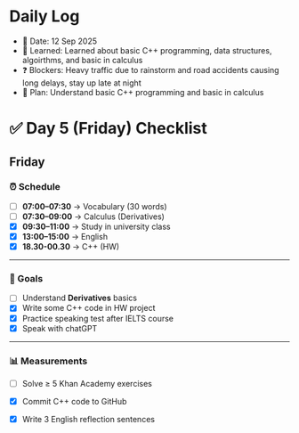 # Daily Log
- 📅 Date: 12 Sep 2025
- 📖 Learned: Learned about basic C++ programming, data structures, algoirthms, and basic in calculus
- ❓ Blockers: Heavy traffic due to rainstorm and road accidents causing long delays, stay up late at night
- 🎯 Plan: Understand basic C++ programming and basic in calculus

# ✅ Day 5 (Friday) Checklist
## Friday

### ⏰ Schedule
- [ ] **07:00–07:30** → Vocabulary (30 words)  
- [ ] **07:30–09:00** → Calculus (Derivatives)  
- [x] **09:30–11:00** → Study in university class
- [x] **13:00–15:00** → English  
- [x] **18.30-00.30** → C++ (HW)

---

### 🎯 Goals
- [ ] Understand **Derivatives** basics  
- [x] Write some C++ code in HW project
- [X] Practice speaking test after IELTS course
- [X] Speak with chatGPT

---

### 📊 Measurements
- [ ] Solve ≥ 5 Khan Academy exercises  
- [x] Commit C++ code to GitHub  
- [x] Write 3 English reflection sentences

